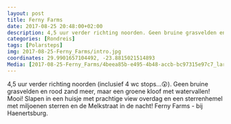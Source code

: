 ```yaml
---
layout: post
title: Ferny Farms
date: 2017-08-25 20:48:00+02:00
description: 4,5 uur verder richting noorden. Geen bruine grasvelden en rood zand meer, maar een groene kloof met watervallen! Mooi!  Slapen in een huisje met prachtige view overdag en een sterrenhemel met
categories: [Rondreis]
tags: [Polarsteps]
img: 2017-08-25-Ferny_Farms/intro.jpg
coordinates: 29.9901657104492, -23.8815021514893
Media: [2017-08-25-Ferny_Farms/4beea85b-e495-4b48-accb-bc97315e97c7_large_image.jpg, 2017-08-25-Ferny_Farms/b02d8d64-3cb7-4569-b95c-d8b8e53d6e6d_large_image.jpg, 2017-08-25-Ferny_Farms/4f9132b4-123d-4ba1-8f2c-f2c32f674856_large_image.jpg, 2017-08-25-Ferny_Farms/3380b662-fe15-490a-9332-3dc5a79c1847_large_image.jpg]
---
```

4,5 uur verder richting noorden (inclusief 4 wc stops...😲). Geen bruine grasvelden en rood zand meer, maar een groene kloof met watervallen! Mooi! 
Slapen in een huisje met prachtige view overdag en een sterrenhemel met miljoenen sterren en de Melkstraat in de nacht! 
Ferny Farms - bij Haenertsburg.